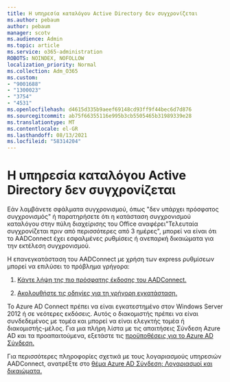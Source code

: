 ```yaml
---
title: Η υπηρεσία καταλόγου Active Directory δεν συγχρονίζεται
ms.author: pebaum
author: pebaum
manager: scotv
ms.audience: Admin
ms.topic: article
ms.service: o365-administration
ROBOTS: NOINDEX, NOFOLLOW
localization_priority: Normal
ms.collection: Adm_O365
ms.custom:
- "9001688"
- "1300023"
- "3754"
- "4531"
ms.openlocfilehash: d4615d335b9aeef69148cd93ff9f44bec6d7d876
ms.sourcegitcommit: ab75f66355116e995b3cb5505465b31989339e28
ms.translationtype: MT
ms.contentlocale: el-GR
ms.lasthandoff: 08/13/2021
ms.locfileid: "58314204"
---
```

# <a name="active-directory-not-syncing"></a>Η υπηρεσία καταλόγου Active Directory δεν συγχρονίζεται

Εάν λαμβάνετε σφάλματα συγχρονισμού, όπως "δεν υπάρχει πρόσφατος συγχρονισμός" ή παρατηρήσετε ότι η κατάσταση συγχρονισμού καταλόγου στην πύλη διαχείρισης του Office αναφέρει"Τελευταία συγχρονίζεται πριν από περισσότερες από 3 ημέρες", μπορεί να είναι ότι το AADConnect έχει εσφαλμένες ρυθμίσεις ή ανεπαρκή δικαιώματα για την εκτέλεση συγχρονισμού.  

Η επανεγκατάσταση του AADConnect με χρήση των express ρυθμίσεων μπορεί να επιλύσει το πρόβλημα γρήγορα:

1. [Κάντε λήψη της πιο πρόσφατης έκδοσης του AADConnect.](https://go.microsoft.com/fwlink/?LinkId=615771)

2. [Ακολουθήστε τις οδηγίες για τη γρήγορη εγκατάσταση.](https://docs.microsoft.com/azure/active-directory/hybrid/how-to-connect-install-express)

Το Azure AD Connect πρέπει να είναι εγκατεστημένο στον Windows Server 2012 ή σε νεότερες εκδόσεις. Αυτός ο διακομιστής πρέπει να είναι συνδεδεμένος με τομέα και μπορεί να είναι ελεγκτής τομέα ή διακομιστής-μέλος. Για μια πλήρη λίστα με τις απαιτήσεις Σύνδεση Azure AD και τα προαπαιτούμενα, εξετάστε τις [προϋποθέσεις για το Azure AD Σύνδεση.](https://docs.microsoft.com/azure/active-directory/hybrid/how-to-connect-install-prerequisites)

Για περισσότερες πληροφορίες σχετικά με τους λογαριασμούς υπηρεσιών AADConnect, ανατρέξτε στο [θέμα Azure AD Σύνδεση: Λογαριασμοί και δικαιώματα.](https://docs.microsoft.com/azure/active-directory/hybrid/reference-connect-accounts-permissions)
